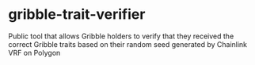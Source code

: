 # gribble-trait-verifier
Public tool that allows Gribble holders to verify that they received the correct Gribble traits based on their random seed generated by Chainlink VRF on Polygon
